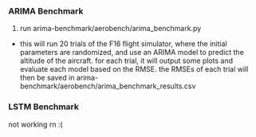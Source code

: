 ### ARIMA Benchmark
1. run arima-benchmark/aerobench/arima_benchmark.py 
- this will run 20 trials of the F16 flight simulator, where the initial parameters are randomized, and use an ARIMA model to predict the altitude of the aircraft. for each trial, it will output some plots and evaluate each model based on the RMSE. the RMSEs of each trial will then be saved in arima-benchmark/aerobench/arima_benchmark_results.csv


### LSTM Benchmark
not working rn :(
